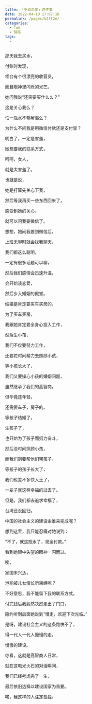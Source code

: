 ```yaml
---
title: 「不谈恋爱」这件事
date: 2022-04-10 17:07:18
permalink: /pages/b2ff2e/
categories:
  - fun
  - 随笔
tags:
  - 
---
```

那天我去买水，

付账时发现，

柜台有个很漂亮的收营员，

而且眼神里闪烁的光芒。

她问我说“还需要买什么么？”

这是关心我么？

怕一瓶水不够解渴么？

为什么不问我是用微信付款还是支付宝？

明白了，一定是害羞，

她想要我的联系方式，

呵呵，女人，

就是太害羞了。

也就是说，

她是打算先关心下我，

然后等我再买一些东西回来了，

感受到她的关心，

就可以问我要微信了。

想想，她问我要到微信后，

上班无聊时就会找我聊天，

我们都这么聪明，

一定有很多话题可以聊，

然后我们感情会迅速升温，

会开始谈恋爱，

然后步入婚姻的殿堂。

结婚是肯定要买车买房的，

为了买车买房，

我跟她肯定要全身心投入工作，

然后生小孩，

我们不仅要努力工作，

还要花时间精力去照顾小孩，

等小孩长大了，

我们又要操心小孩的婚姻问题，

虽然继承了我们的高智商，

但毕竟还年轻，

还需要车子，房子的。

等孩子结婚了，

生孩子了，

也开始为了孩子而努力奋斗，

然后没时间照顾小孩，

而我们则要帮他们带孩子，

等孩子的孩子长大了，

我们也差不多快入土了，

一辈子就这样幸福的过去了。

但是。我们都去追求幸福了，

台湾还没回归，

中国的社会主义的建设由谁来完成呢？

想到这里，我只能忍痛对她说到：

“不了，就这瓶水了，现金付款。”

看到她眼中失望的眼神一闪而过。

唉，

家国未兴达，

岂能被儿女情长所束缚呢？

不好意思，我不能留下我的联系方式。

付完钱后我毅然决然走出了门口，

隐约听到后面她说到“慢走，欢迎下次光临。”

是呀，建设社会主义的这条路快不了，

得一代人一代人慢慢的走，

慢慢的建设。

你看，这就是高智商人日常，

就在这电光火石的对话瞬间，

我们已经考虑完了一生，

最后依旧选择以建设国家为首要。

唉，我这样的人注定孤独。
